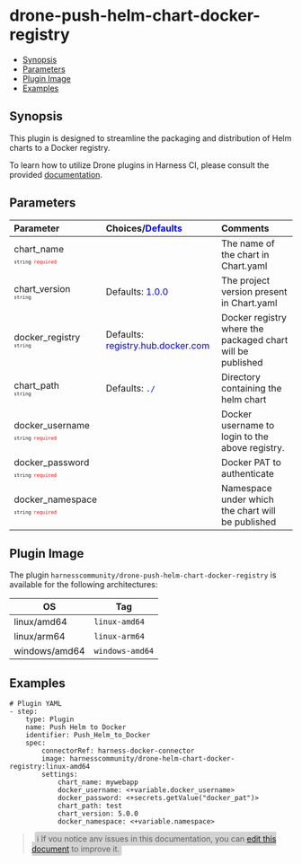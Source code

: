 # drone-push-helm-chart-docker-registry

- [Synopsis](#Synopsis)
- [Parameters](#Paramaters)
- [Plugin Image](#Plugin-Image)
- [Examples](#Examples)

## Synopsis

This plugin is designed to streamline the packaging and distribution of Helm charts to a Docker registry.

To learn how to utilize Drone plugins in Harness CI, please consult the provided [documentation](https://developer.harness.io/docs/continuous-integration/use-ci/use-drone-plugins/run-a-drone-plugin-in-ci).

## Parameters

| Parameter                                                                                                                      | Choices/<span style="color:blue;">Defaults</span>                  | Comments                                                   |
| :----------------------------------------------------------------------------------------------------------------------------- | :----------------------------------------------------------------- | :--------------------------------------------------------- |
| chart_name <span style="font-size: 10px"><br/>`string`</span> <span style="color:red; font-size: 10px">`required`</span>       |                                                                    | The name of the chart in Chart.yaml                        |
| chart_version <span style="font-size: 10px"><br/>`string`</span>                                                               | Defaults: <span style="color:blue;">1.0.0</span>                   | The project version present in Chart.yaml                  |
| docker_registry <span style="font-size: 10px"><br/>`string`</span>                                                             | Defaults: <span style="color:blue;">registry.hub.docker.com</span> | Docker registry where the packaged chart will be published |
| chart_path <span style="font-size: 10px"><br/>`string`</span>                                                                  | Defaults: <span style="color:blue;">`./`</span>                    | Directory containing the helm chart                        |
| docker_username <span style="font-size: 10px"><br/>`string`</span> <span style="color:red; font-size: 10px">`required`</span>  |                                                                    | Docker username to login to the above registry.            |
| docker_password <span style="font-size: 10px"><br/>`string`</span> <span style="color:red; font-size: 10px">`required`</span>  |                                                                    | Docker PAT to authenticate                                 |
| docker_namespace <span style="font-size: 10px"><br/>`string`</span> <span style="color:red; font-size: 10px">`required`</span> |                                                                    | Namespace under which the chart will be published          |

## Plugin Image

The plugin `harnesscommunity/drone-push-helm-chart-docker-registry` is available for the following architectures:

| OS            | Tag             |
| ------------- | --------------- |
| linux/amd64   | `linux-amd64`   |
| linux/arm64   | `linux-arm64`   |
| windows/amd64 | `windows-amd64` |

## Examples

```
# Plugin YAML
- step:
    type: Plugin
    name: Push Helm to Docker
    identifier: Push_Helm_to_Docker
    spec:
        connectorRef: harness-docker-connector
        image: harnesscommunity/drone-helm-chart-docker-registry:linux-amd64
        settings:
            chart_name: mywebapp
            docker_username: <+variable.docker_username>
            docker_password: <+secrets.getValue("docker_pat")>
            chart_path: test
            chart_version: 5.0.0
            docker_namespace: <+variable.namespace>
```

> <span style="font-size: 14px; margin-left:5px; background-color: #d3d3d3; padding: 4px; border-radius: 4px;">ℹ️ If you notice any issues in this documentation, you can [edit this document](https://github.com/harness-community/drone-push-helm-chart-docker-registry/blob/main/README.md) to improve it.</span>
